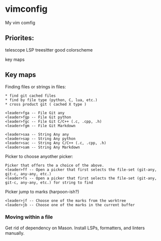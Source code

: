 # vimconfig
My vim comfig


## Priorites:

telescope
LSP
treesitter
good colorscheme

key maps


## Key maps

Finding files or strings in files:

    * find git cached files
    * find by file type (python, C, lua, etc.)
    * cross product git ( cached X type )

    <leader>fga -- File Git any
    <leader>fgp -- File Git python
    <leader>fgc -- File Git C/C++ (.c, .cpp, .h)
    <leader>fgm -- File Git Markdown

    <leader>saa -- String Any any
    <leader>sap -- String Any python
    <leader>sac -- String Any C/C++ (.c, .cpp, .h)
    <leader>sam -- String Any Markdown

Picker to choose anyother picker:

    Picker that offers the a choice of the above.
    <leader>ff -- Open a picker that first selects the file-set (git-any, git-c, any-any, etc.)
    <leader>fs -- Open a picker that first selects the file-set (git-any, git-c, any-any, etc.) for string to find

Picker jump to marks (harpoon-ish?)

    <leader>jf -- Choose one of the marks from the worktree
    <leader>jb -- Choose one of the marks in the current buffer


### Moving within a file



Get rid of dependency on Mason. Install LSPs, formatters, and linters manually.
